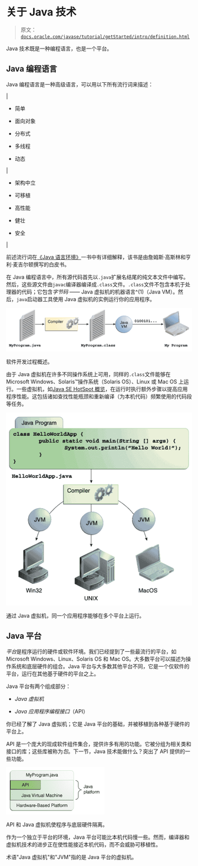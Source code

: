 # 关于 Java 技术

> 原文：[`docs.oracle.com/javase/tutorial/getStarted/intro/definition.html`](https://docs.oracle.com/javase/tutorial/getStarted/intro/definition.html)

Java 技术既是一种编程语言，也是一个平台。

## Java 编程语言

Java 编程语言是一种高级语言，可以用以下所有流行词来描述：

|

+   简单

+   面向对象

+   分布式

+   多线程

+   动态

|

+   架构中立

+   可移植

+   高性能

+   健壮

+   安全

|

前述流行词在[《Java 语言环境》](http://www.oracle.com/technetwork/java/langenv-140151.html)一书中有详细解释，该书是由詹姆斯·高斯林和亨利·麦吉尔顿撰写的白皮书。

在 Java 编程语言中，所有源代码首先以`.java`扩展名结尾的纯文本文件中编写。然后，这些源文件由`javac`编译器编译成`.class`文件。`.class`文件不包含本机于处理器的代码；它包含*字节码* —— Java 虚拟机的机器语言^(1)（Java VM）。然后，`java`启动器工具使用 Java 虚拟机的实例运行你的应用程序。

![显示 MyProgram.java、编译器、MyProgram.class、Java 虚拟机和计算机上运行的我的程序的图示](img/33167633b277fd83e02ef5a731e00045.png)

软件开发过程概述。

由于 Java 虚拟机在许多不同操作系统上可用，同样的`.class`文件能够在 Microsoft Windows、Solaris™操作系统（Solaris OS）、Linux 或 Mac OS 上运行。一些虚拟机，如[Java SE HotSpot 概览](http://www.oracle.com/technetwork/java/javase/tech/index-jsp-136373.html)，在运行时执行额外步骤以提高应用程序性能。这包括诸如查找性能瓶颈和重新编译（为本机代码）频繁使用的代码段等任务。

![显示源代码、编译器和 Win32、Solaris OS/Linux 和 Mac OS 上的 Java 虚拟机的图示](img/0bdba43143fe74ca908f316eb73f0ab7.png)

通过 Java 虚拟机，同一个应用程序能够在多个平台上运行。

## Java 平台

*平台*是程序运行的硬件或软件环境。我们已经提到了一些最流行的平台，如 Microsoft Windows、Linux、Solaris OS 和 Mac OS。大多数平台可以描述为操作系统和底层硬件的组合。Java 平台与大多数其他平台不同，它是一个仅软件的平台，运行在其他基于硬件的平台之上。

Java 平台有两个组成部分：

+   *Java 虚拟机*

+   *Java 应用程序编程接口*（API）

你已经了解了 Java 虚拟机；它是 Java 平台的基础，并被移植到各种基于硬件的平台上。

API 是一个庞大的现成软件组件集合，提供许多有用的功能。它被分组为相关类和接口的库；这些库被称为*包*。下一节，Java 技术能做什么？突出了 API 提供的一些功能。

![显示 MyProgram.java、API、Java 虚拟机和基于硬件的平台的图示](img/487483258c8ef14e800a55d6ae726828.png)

API 和 Java 虚拟机使程序与底层硬件隔离。

作为一个独立于平台的环境，Java 平台可能比本机代码慢一些。然而，编译器和虚拟机技术的进步正在使性能接近本机代码，而不会威胁可移植性。

术语"Java 虚拟机"和"JVM"指的是 Java 平台的虚拟机。
